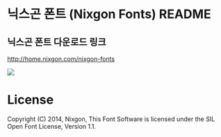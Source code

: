 # 닉스곤 폰트 (Nixgon Fonts) README

## 닉스곤 폰트 다운로드 링크
http://home.nixgon.com/nixgon-fonts

![](http://home.nixgon.com/_/rsrc/1425718154979/nixgon-fonts/nixgonfonts.jpg)

License
===========
Copyright (C) 2014, Nixgon,
This Font Software is licensed under the SIL Open Font License, Version 1.1.
